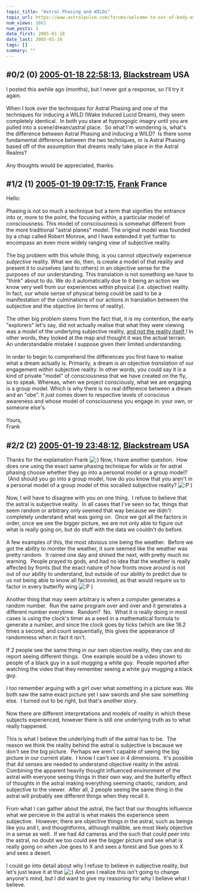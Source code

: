 ```yaml
---
topic_title: "Astral Phasing and WILDs"
topic_url: https://www.astralpulse.com/forums/welcome-to-out-of-body-experiences!/astral-phasing-and-wilds
num_views: 1661
num_posts: 3
date_first: 2005-01-18
date_last: 2005-01-19
tags: []
summary: ""
---
```


## \#0/2 (0) [2005-01-18 22:58:13](https://www.astralpulse.com/forums/index.php?msg=143646), [Blackstream](https://www.astralpulse.com/forums/profile/?u=4803) USA ##
<section>
I posted this awhile ago (months), but I never got a response, so I'll try it again.
<br>
<br>
When I look over the techniques for Astral Phasing and one of the techniques for inducing a WILD (Wake Induced Lucid Dream), they seem completely identical.  In both you stare at hypnogogic imagry until you are pulled into a scene/dream/astral place.  So what I'm wondering is, what's the difference between Astral Phasing and inducing a WILD?  Is there some fundamental difference between the two techniques, or is Astral Phasing based off of the assumption that dreams really take place in the Astral Realms?
<br>
<br>
Any thoughts would be appreciated, thanks.
</section>

## \#1/2 (1) [2005-01-19 09:17:15](https://www.astralpulse.com/forums/index.php?msg=143696), [Frank](https://www.astralpulse.com/forums/profile/?u=359) France ##
<section>
Hello:
<br>
<br>
Phasing is not so much a technique but a term that signifies the entrance into or, more to the point, the focusing within, a particular model of consciousness. This model of consciousness is somewhat different from the more traditional "astral planes" model. The original model was founded by a chap called Robert Monroe, and I have extended it yet further to encompass an even more widely ranging view of subjective reality.
<br>
<br>
The big problem with this whole thing, is you cannot
<i>
 objectively
</i>
experience
<i>
 subjective
</i>
reality. What we do, then, is create a model of that reality and present it to ourselves (and to others) in an objective sense for the purposes of our understanding. This translation is not something we have to "think" about to do. We do it automatically due to it being an action we know very well from our experiences within physical (i.e. objective) reality. In fact, our whole sense of physical being could be said to be a manifestation of the culminations of our actions in translation between the subjective and the objective (in terms of reality).
<br>
<br>
The other big problem stems from the fact that, it is my contention, the early "explorers" let's say, did not actually realise that what they were viewing was a
<i>
 model
</i>
of the underlying subjective reality,
<u>
 and
</u>
<u>
 not
</u>
<u>
 the
</u>
<u>
 reality
</u>
<u>
 itself
</u>
! In other words, they looked at the map and thought it was the actual terrain. An understandable mistake I suppose given their limited understanding.
<br>
<br>
In order to begin to comprehend the differences you first have to realise what a dream actually is. Primarily, a dream is an objective
<i>
 translation
</i>
of our engagement within subjective reality. In other words, you could say it is a kind of private "model" of consciousness that we have created on the fly, so to speak. Whereas, when we project consciously, what we are engaging is a group model. Which is why there is no real difference between a dream and an "obe". It just comes down to respective levels of conscious awareness and whose model of consciousness you engage in: your own, or someone else's.
<br>
<br>
Yours,
<br>
Frank
</section>

## \#2/2 (2) [2005-01-19 23:48:12](https://www.astralpulse.com/forums/index.php?msg=143844), [Blackstream](https://www.astralpulse.com/forums/profile/?u=4803) USA ##
<section>
Thanks for the explaination Frank
<img alt=":)" class="smiley" src="https://www.astralpulse.com/forums/Smileys/fugue/smiley.png" title="Smiley"/>
Now, I have another question.  How does one using the exact same phasing technique for wilds or for astral phasing choose whether they go into a personal model or a group model?  (And should you go into a group model, how do you know that you aren't in a personal model of a group model of this socalled subjective reality?
<img alt=":P" class="smiley" src="https://www.astralpulse.com/forums/Smileys/fugue/tongue.png" title="Tongue"/>
)
<br>
<br>
Now, I will have to disagree with you on one thing.  I refuse to believe that the astral is subjective reality.  In all cases that I've seen so far, things that seem random or arbitrary only seemed that way because we didn't completely understand what was going on.  Once we got all the factors in order, once we see the bigger picture, we are not only able to figure out what is really going on, but do stuff with the data we couldn't do before.
<br>
<br>
A few examples of this, the most obvious one being the weather.  Before we got the ability to moniter the weather, it sure seemed like the weather was pretty random.  It rained one day and shined the next, with pretty much no warning.  People prayed to gods, and had no idea that the weather is really affected by fronts (but the exact nature of how fronts move around is not out of our ability to understand, but outside of our ability to predict due to us not being able to know all factors invovled, as that would require us to factor in every butterfly wing
<img alt=":P" class="smiley" src="https://www.astralpulse.com/forums/Smileys/fugue/tongue.png" title="Tongue"/>
)
<br>
<br>
Another thing that may seem arbitrary is when a computer generates a random number.  Run the same program over and over and it generates a different number everytime.  Random?  No.  What it is really doing in most cases is using the clock's timer as a seed in a mathematical formula to generate a number, and since the clock goes by ticks (which are like 18.2 times a second, and count sequentially, this gives the appearance of randomness when in fact it isn't.
<br>
<br>
If 2 people see the same thing in our own objective reality, they can and do report seeing different things.  One example would be a video shown to people of a black guy in a suit mugging a white guy.  People reported after watching the video that they remember seeing a white guy mugging a black guy.
<br>
<br>
I too remember arguing with a girl over what something in a picture was. We both saw the same exact picture yet I saw swords and she saw something else.  I turned out to be right, but that's another story.
<br>
<br>
Now there are different interpretations and models of reality in which these subjects experienced, however there is still one underlying truth as to what really happened.
<br>
<br>
This is what I believe the underlying truth of the astral has to be.  The reason we think the reality behind the astral is subjective is because we don't see the big picture.  Perhaps we aren't capable of seeing the big picture in our current state.  I know I can't see in 4 dimensions.  It's possible that 4d senses are needed to understand objective reality in the astral. Combining the apparent heavily thought influenced environment of the astral with everyone seeing things in their own way, and the butterfly effect of thoughts in the astral making everything seeming chaotic, random, and subjective to the viewer.  After all, 2 people seeing the same thing in the astral will probably see different things when they recall it.
<br>
<br>
From what I can gather about the astral, the fact that our thoughts influence what we percieve in the astral is what makes the experience seem subjective.  However, there are objective things in the astral, such as beings like you and I, and thoughtforms, although mallible, are most likely objective in a sense as well.  If we had 4d cameras and the such that could peer into the astral, no doubt we too could see the bigger picture and see what is really going on when Joe goes to X and sees a forest and Sue goes to X and sees a desert.
<br>
<br>
I could go into detail about why I refuse to believe in subjective reality, but let's just leave it at that
<img alt=":)" class="smiley" src="https://www.astralpulse.com/forums/Smileys/fugue/smiley.png" title="Smiley"/>
And yes I realize this isn't going to change anyone's mind, but I did want to give my reasoning for why I believe what I believe.
</section>
